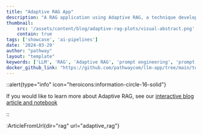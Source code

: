 ```yaml
---
title: "Adaptive RAG App"
description: "A RAG application using Adaptive RAG, a technique developed by Pathway to reduce token cost in RAG up to 4x while maintaining accuracy."
thumbnail: 
    src: '/assets/content/blog/adaptive-rag-plots/visual-abstract.png'
    contain: true
tags: ['showcase', 'ai-pipelines']
date: '2024-03-29'
author: "pathway"
layout: "template"
keywords: ['LLM', 'RAG', 'Adaptive RAG', 'prompt engineering', 'prompt', 'explainability', 'docker', 'yaml']
docker_github_link: "https://github.com/pathwaycom/llm-app/tree/main/templates/adaptive_rag"
---
```


::alert{type="info" icon="heroicons:information-circle-16-solid"}

If you would like to learn more about Adaptive RAG, see our [interactive blog article and notebook](/developers/templates/rag/adaptive-rag)

::

:ArticleFromUrl{dir="rag" url="adaptive_rag"}
